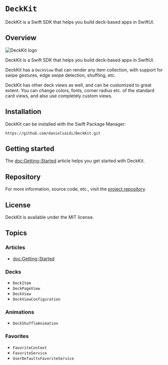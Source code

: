 # ``DeckKit``

DeckKit is a Swift SDK that helps you build deck-based apps in SwiftUI.



## Overview

![DeckKit logo](Logo.png)

DeckKit is a Swift SDK that helps you build deck-based apps in SwiftUI.

DeckKit has a ``DeckView`` that can render any item collection, with support for swipe gestures, edge swipe detection, shuffling, etc.

DeckKit has other deck views as well, and can be customized to great extent. You can change colors, fonts, corner radius etc. of the standard card views, and also use completely custom views.



## Installation

DeckKit can be installed with the Swift Package Manager:

```
https://github.com/danielsaidi/DeckKit.git
```



## Getting started

The <doc:Getting-Started> article helps you get started with DeckKit.



## Repository

For more information, source code, etc., visit the [project repository](https://github.com/danielsaidi/DeckKit).



## License

DeckKit is available under the MIT license.



## Topics

### Articles

- <doc:Getting-Started>

### Decks

- ``DeckItem``
- ``DeckPageView``
- ``DeckView``
- ``DeckViewConfiguration``

### Animations

- ``DeckShuffleAnimation``

### Favorites

- ``FavoriteContext``
- ``FavoriteService``
- ``UserDefaultsFavoriteService``
